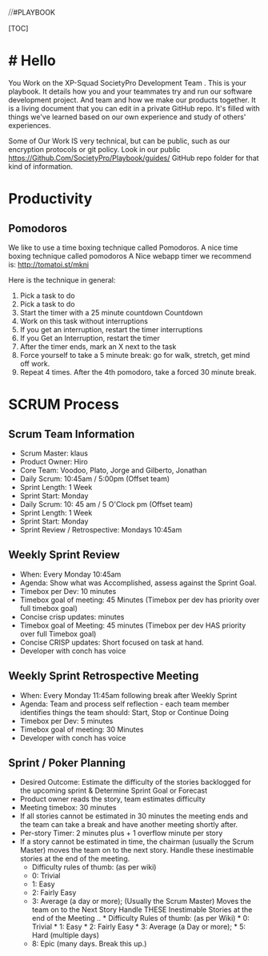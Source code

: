 ⧸⧸#PLAYBOOK


[TOC] 

# # Hello 

You Work on the XP-Squad SocietyPro Development Team . This is your playbook. It details how you and your teammates try and run our software development project. And team and how we make our products together. It is a living document that you can edit in a private GitHub repo.  It's filled with things we've learned based on our own experience and study of others' experiences.

Some of Our Work IS very technical, but can be public, such as our encryption protocols or git policy. Look in our public https://Github.Com/SocietyPro/Playbook/guides/ GitHub repo folder for that kind of information.

# Productivity 

## Pomodoros 

We like to use a time boxing technique called Pomodoros.  A nice time boxing technique called pomodoros A Nice webapp timer we recommend is: http://tomatoi.st/mkni

Here is the technique in general:

1) Pick a task to do
1) Pick a task to do 
2) Start the timer with a 25 minute countdown Countdown 
3) Work on this task without interruptions
4) If you get an interruption, restart the timer interruptions 
4) If you Get an Interruption, restart the timer 
5) After the timer ends, mark an X next to the task
6) Force yourself to take a 5 minute break: go for walk, stretch, get mind off work.
7) Repeat 4 times. After the 4th pomodoro, take a forced 30 minute break.

# SCRUM Process

## Scrum Team Information

* Scrum Master: klaus 
* Product Owner: Hiro 
* Core Team: Voodoo, Plato, Jorge and Gilberto, Jonathan
* Daily Scrum: 10:45am / 5:00pm (Offset team)
* Sprint Length: 1 Week
* Sprint Start: Monday 
* Daily Scrum: 10: 45 am / 5 O'Clock pm (Offset team) 
* Sprint Length: 1 Week 
* Sprint Start: Monday 
* Sprint Review / Retrospective: Mondays 10:45am

## Weekly Sprint Review
 
* When: Every Monday 10:45am
* Agenda: Show what was Accomplished, assess against the Sprint Goal.
* Timebox per Dev: 10 minutes
* Timebox goal of meeting:  45 Minutes (Timebox per dev has priority over full timebox goal)
* Concise crisp updates: minutes 
* Timebox goal of Meeting: 45 minutes (Timebox per dev HAS priority over full Timebox goal) 
* Concise CRISP updates: Short focused on task at hand.
* Developer with conch has voice

## Weekly Sprint Retrospective Meeting

 * When: Every Monday 11:45am following break after Weekly Sprint
 * Agenda: Team and process self reflection - each team member identifies things the team should: Start, Stop or Continue Doing
 * Timebox per Dev: 5 minutes
 * Timebox goal of meeting: 30 Minutes
* Developer with conch has voice

## Sprint / Poker Planning 
 
 * Desired Outcome: Estimate the difficulty of the stories backlogged for the upcoming sprint & Determine Sprint Goal or Forecast
  * Product owner reads the story, team estimates difficulty
  * Meeting timebox: 30 minutes
  * If all stories cannot be estimated in 30 minutes the meeting ends and the team can take a break and have another meeting shortly after.
  * Per-story Timer: 2 minutes plus + 1 overflow minute per story
  * If a story cannot be estimated in time, the chairman (usually the Scrum Master) moves the team on to the next story. Handle these inestimable stories at the end of the meeting.
    * Difficulty rules of thumb: (as per wiki)
    * 0: Trivial
    * 1: Easy
    * 2: Fairly Easy
    * 3: Average (a day or more);
   (Usually the Scrum Master) Moves the team on to the Next Story Handle THESE Inestimable Stories at the end of the Meeting .. * Difficulty Rules of thumb: (as per Wiki) * 0: Trivial * 1: Easy * 2: Fairly Easy * 3: Average (a Day or more); * 5: Hard (multiple days)
    * 8: Epic (many days. Break this up.)



